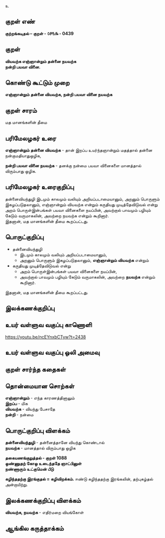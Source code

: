 உ

## குறள் எண் 

**குற்றங்கடிதல் – குறள் - ௦௪௩௯ - 0439**  

## குறள் 

**வியவற்க எஞ்ஞான்றும் தன்னை நயவற்க  
நன்றி பயவா வினை.**

## கொண்டு கூட்டும் முறை

**எஞ்ஞான்றும் தன்னை வியவற்க, நன்றி பயவா வினை நயவற்க**

## குறள் சாரம் 

மத மானங்களின் தீமை  

## பரிமேலழகர் உரை

**எஞ்ஞான்றும் தன்னை வியவற்க** - தான் இறப்ப உயர்ந்தஞான்றும் மதத்தால் தன்னை நன்குமதியாதுஒழிக,  

**நன்றி பயவா வினை நயவற்க** - தனக்கு நன்மை பயவா வினைகளை மானத்தால் விரும்பாது ஒழிக.

## பரிமேலழகர் உரைகுறிப்பு   

தன்னைவியந்துழி இடமும் காலமும் வலியும் அறியப்படாமையானும், அறனும் பொருளும் இகழப்படுதலானும், எஞ்ஞான்றும் வியவற்க என்றும் கருதியது முடித்தேவிடுவல் என்று அறம் பொருள்இன்பங்கள் பயவா வினைகளை நயப்பின், அவற்றால் பாவமும் பழியும் கேடும் வருமாகலின், அவற்றை நயவற்க என்றும் கூறினார்.   
இதனான், மத மானங்களின் தீமை கூறப்பட்டது.    

## பொருட்குறிப்பு 

* தன்னைவியந்துழி  
   *  இடமும் காலமும் வலியும் அறியப்படாமையானும்,  
   *  அறனும் பொருளும் இகழப்படுதலானும், **எஞ்ஞான்றும் வியவற்க** என்றும்  
* கருதியது முடித்தேவிடுவல் என்று 
   * அறம் பொருள்இன்பங்கள் பயவா வினைகளை நயப்பின்,  
   * அவற்றால் பாவமும் பழியும் கேடும் வருமாகலின், அவற்றை **நயவற்க** என்றும் கூறினார்.   

இதனான், மத மானங்களின் தீமை கூறப்பட்டது.      

## இலக்கணக்குறிப்பு  


## உயர் வள்ளுவ வகுப்பு காணொளி

https://youtu.be/ncEYnxbCTyw?t=2438

## உயர் வள்ளுவ வகுப்பு ஒலி அமைவு 

 
## குறள் சார்ந்த கதைகள் 


## தொன்மையான சொற்கள்  

**எஞ்ஞான்றும்** - எந்த காரணத்தினாலும்   
**இறப்ப** - மிக  
**வியவற்க** - வியந்து பேசாதே   
**நன்றி** - நன்மை   

## பொருட்குறிப்பு விளக்கம்

**தன்னைவியந்துழி** - தன்னைத்தானே வியந்து கொண்டால்   
**நயவற்க** - மானத்தால் விரும்பாது ஒழிக  

**தகையணங்குறுத்தல் - குறள் 1088**  
**ஒண்ணுதற் கோஒ உடைந்ததே ஞாட்பினுள்   
நண்ணாரும் உட்குமென் பீடு** 

**கழிந்ததற்கு இரங்குதல் = கழிவிறக்கம்.** ஈண்டு கழிந்ததற்கு இரங்கலின், தற்புகழ்தல் அன்றாயிற்று.  

## இலக்கணக்குறிப்பு விளக்கம்

**வியவற்க, நயவற்க** - எதிர்மறை வியங்கோள்  

## ஆங்கில கருத்தாக்கம் 


